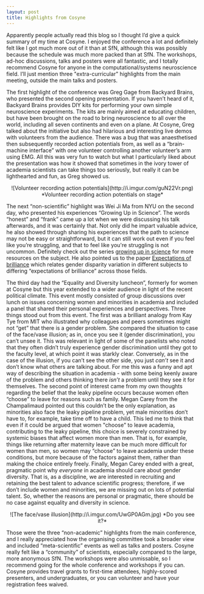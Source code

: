 ```yaml
---
layout: post
title: Highlights from Cosyne 
---
```


Apparently people actually read this blog so I thought I’d give a quick summary of my time at Cosyne. I enjoyed the conference a lot and definitely felt like I got much more out of it than at SfN, although this was possibly because the schedule was much more packed than at SfN. The workshops, ad-hoc discussions, talks and posters were all fantastic, and I totally recommend Cosyne for anyone in the computational/systems neuroscience field. I’ll just mention three "extra-curricular" highlights from the main meeting, outside the main talks and posters.

The first highlight of the conference was Greg Gage from Backyard Brains, who presented the second opening presentation. If you haven’t heard of it, Backyard Brains provides DIY kits for performing your own simple neuroscience experiments. The kits are mainly aimed at educating children, but have been brought on the road to bring neuroscience to all over the world, including all seven continents and even on a plane. At Cosyne, Greg talked about the initiative but also had hilarious and interesting live demos with volunteers from the audience. There was a bug that was anaesthetised then subsequently recorded action potentials from, as well as a “brain-machine interface” with one volunteer controlling another volunteer’s arm using EMG. All this was very fun to watch but what I particularly liked about the presentation was how it showed that sometimes in the ivory tower of academia scientists can take things too seriously, but really it can be lighthearted and fun, as Greg showed us.

<p align="center">![Volunteer recording action potentials](http://i.imgur.com/guN22Vr.png)
*Volunteer recording action potentials on stage*</p>

The next “non-scientific” highlight was Wei Ji Ma from NYU on the second day, who presented his experiences “Growing Up in Science”. The words “honest” and “frank” came up a lot when we were discussing his talk afterwards, and it was certainly that. Not only did he impart valuable advice, he also showed through sharing his experiences that the path to science may not be easy or straightforward, but it can still work out even if you feel like you’re struggling, and that to feel like you're struggling is not uncommon. Definitely check out the series [growing up in science](http://www.cns.nyu.edu/events/growingupinscience/) for more resources on the subject. He also pointed us to the paper [Expectations of brilliance](http://science.sciencemag.org/content/347/6219/262) which relates gender disparity variation in different subjects to differing “expectations of brilliance” across those fields. 

The third day had the “Equality and Diversity luncheon”, formerly for women at Cosyne but this year extended to a wider audience in light of the recent political climate. This event mostly consisted of group discussions over lunch on issues concerning women and minorities in academia and included a panel that shared their personal experiences and perspectives. Three things stood out from this event. The first was a brilliant analogy from Kay Tye from MIT who illustrated why colleagues and peers sometimes might not “get” that there is a gender problem. She compared the situation to case of the face/vase illusion; as in, once you see it (gender discrimination), you can’t unsee it. This was relevant in light of some of the panelists who noted that they often didn’t truly experience gender discrimination until they got to the faculty level, at which point it was starkly clear. Conversely, as in the case of the illusion, if you can’t see the other side, you just *can’t* see it and don’t know what others are talking about. For me this was a funny and apt way of describing the situation in academia - with some being keenly aware of the problem and others thinking there *isn’t* a problem until they see it for themselves. The second point of interest came from my own thoughts regarding the belief that the leaky pipeline occurs because women often “choose” to leave for reasons such as family. Megan Carey from the Champalimaud pointed out this couldn’t be the only explanation, as minorities also face the leaky pipeline problem, yet male minorities don’t have to, for example, take time off to have a child. This led me to think that even if it could be argued that women "choose" to leave academia, contributing to the leaky pipeline, this choice is severely constrained by systemic biases that affect women more than men. That is, for example, things like returning after maternity leave can be much more difficult for women than men, so women may “choose” to leave academia under these conditions, but more because of the factors against them, rather than making the choice entirely freely. Finally, Megan Carey ended with a great, pragmatic point why *everyone* in academia should care about gender diversity. That is, as a discipline, we are interested in recruiting and retaining the best talent to advance scientific progress; therefore, if we don’t include women and minorities, we are missing out on lots of potential talent. So, whether the reasons are personal or pragmatic, there should be no case against equality and diversity in science.

<p align="center">![The face/vase illusion](http://i.imgur.com/UwGP0AGm.jpg)
*Do you see it?*</p>

Those were the three “non-academic” highlights from the main conference, and I really appreciated how the organising committee took a broader view and included “meta-scientific” events as well as talks and posters. Cosyne really felt like a “community” of scientists, especially compared to the large, more anonymous SfN. The workshops were also unmissable, so I recommend going for the whole conference and workshops if you can. Cosyne provides travel grants to first-time attendees, highly-scored presenters, and undergraduates, or you can volunteer and have your registration fees waived. 
